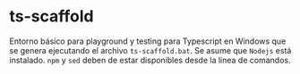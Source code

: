 # ts-scaffold
Entorno básico para playground y testing para Typescript en Windows que se genera ejecutando el archivo `ts-scaffold.bat`.
Se asume que `Nodejs` está instalado.
`npm` y `sed` deben de estar disponibles desde la linea de comandos.
